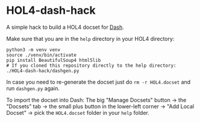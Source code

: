 # HOL4-dash-hack

A simple hack to build a HOL4 docset for [Dash](https://kapeli.com/dash).

Make sure that you are in the `help` directory in your HOL4 directory:

    python3 -m venv venv
    source ./venv/bin/activate
    pip install BeautifulSoup4 html5lib
    # If you cloned this repository directly to the help directory:
    ./HOL4-dash-hack/dashgen.py

In case you need to re-generate the docset just do `rm -r HOL4.docset` and run `dashgen.py` again.

To import the docset into Dash: The big "Manage Docsets" button -> the "Docsets" tab -> the small plus button in the lower-left corner -> "Add Local Docset" -> pick the `HOL4.docset` folder in your `help` folder.
